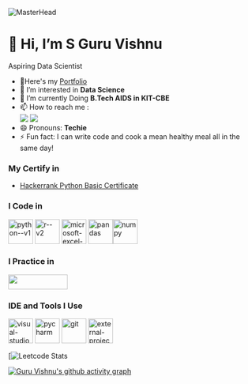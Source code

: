 ![MasterHead](https://nielseniq.com/wp-content/uploads/sites/4/2021/02/data-science-icon-animation-banner-clockwise-4.gif)

# **👋 Hi, I’m S Guru Vishnu**

Aspiring Data Scientist
- 🔭Here's my [Portfolio](https://guruvishnu.my.canva.site/copywriter-resume-website-in-navy-orange-white-friendly-rounded-style)
- 👀 I’m interested in **Data Science**
- 🌱 I’m currently Doing **B.Tech AIDS in KIT-CBE**
- 📫 How to reach me :
<br /> [<img src="https://img.shields.io/badge/LinkedIn-0077B5?style=for-the-badge&logo=linkedin&logoColor=white" />](https://www.linkedin.com/in/guruvishnu2006/) [<img src="https://img.shields.io/badge/Twitter-1DA1F2?style=for-the-badge&logo=twitter&logoColor=white" />](https://x.com/gru_gm) 
- 😄 Pronouns: **Techie**
- ⚡ Fun fact: I can write code and cook a mean healthy meal all in the same day!

### My Certify in
- [Hackerrank Python Basic Certificate](https://www.hackerrank.com/certificates/iframe/5d8e6d5d8491)

### I Code in
<img width="50" height="50" src="https://img.icons8.com/color/48/python--v1.png" alt="python--v1"/>  <img width="50" height="50" src="https://img.icons8.com/clouds/100/r--v2.png" alt="r--v2"/>  <img width="50" height="50" src="https://img.icons8.com/color/48/microsoft-excel-2019--v1.png" alt="microsoft-excel-2019--v1"/>  <img width="50" height="50" src="https://img.icons8.com/color/48/pandas.png" alt="pandas"/><img width="50" height="50" src="https://img.icons8.com/color/48/numpy.png" alt="numpy"/>

### I Practice in
[<img width="120" height= "30" src="https://img.shields.io/badge/-LeetCode-FFA116?style=for-the-badge&logo=LeetCode&logoColor=black">](https://leetcode.com/u/Guru_Vishnu_2006) 

### IDE and Tools I Use
<img width="50" height="50" src="https://img.icons8.com/color/48/visual-studio-code-2019.png" alt="visual-studio-code-2019"/>  <img width="50" height="50" src="https://img.icons8.com/doodle/48/pycharm.png" alt="pycharm"/>  <img width="50" height="50" src="https://img.icons8.com/color/48/git.png" alt="git"/>  <img width="50" height="50" src="https://img.icons8.com/external-tal-revivo-color-tal-revivo/48/external-project-jupyter-a-nonprofit-organization-created-to-open-source-software-logo-color-tal-revivo.png" alt="external-project-jupyter-a-nonprofit-organization-created-to-open-source-software-logo-color-tal-revivo"/>

[![Leetcode Stats](https://leetcard.jacoblin.cool/Guru_Vishnu_2006?theme=dark&font=Marcellus&ext=contest)

[![Guru Vishnu's github activity graph](https://github-readme-activity-graph.vercel.app/graph?username=s-guru-vishnu&bg_color=000000&color=ffffff&line=51f065&point=ffffff&area=true&hide_border=true)](https://github.com/ashutosh00710/github-readme-activity-graph)
<!---
s-guru-vishnu/s-guru-vishnu is a ✨ special ✨ repository because its `README.md` (this file) appears on your GitHub profile.
You can click the Preview link to take a look at your changes.
--->
